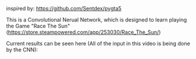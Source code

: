 inspired by: https://github.com/Sentdex/pygta5

This is a Convolutional Nerual Network, which is designed to learn playing the Game "Race The Sun" (https://store.steampowered.com/app/253030/Race_The_Sun/)

Current results can be seen here (All of the input in this video is being done by the CNN):
